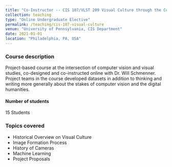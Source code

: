 ```yaml
---
title: "Co-Instructor -- CIS 107/VLST 209 Visual Culture through the Computer's Eye"
collection: teaching
type: "Online Undergraduate Elective"
permalink: /teaching/cis-107-visual-culture
venue: "University of Pennsylvania, CIS Department"
date: 2021-01-01
location: "Philadelphia, PA, USA"
---
```



### Course description
Project-based course at the intersection of computer vision and visual studies, co-designed and
co-instructed online with Dr. Will Schmenner. Project teams in the course developed datasets in
addition to thinking and writing more generally about the stakes of computer vision and the digital
humanities.

#### Number of students
15 Students

### Topics covered
* Historical Overview on Visual Culture
* Image Formation Process
* History of Cameras
* Machine Learning
* Project Proposals

